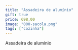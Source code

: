 ```yaml
---
title: "Assadeira de alumínio"
gift: true
price: 698,00
image: "000-sacola.png"
tags: ["cozinha"]
---
```


Assadeira de alumínio
